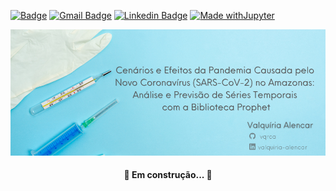 [![Badge](https://img.shields.io/badge/Author-Valquíria_Alencar-%237159c1?style=flat-square&logo=ghost)](https://github.com/vqrca/) [![Gmail Badge](https://img.shields.io/badge/-valquiria.c.alencar@gmail.com-6633cc?style=flat-square&logo=Gmail&logoColor=white&link=mailto:valquiria.c.alencar@gmail.com)](mailto:valquiria.c.alencar@gmail.com) [![Linkedin Badge](https://img.shields.io/badge/-Valquíria_Alencar-6633cc?style=flat-square&logo=Linkedin&logoColor=white&link=https://www.linkedin.com/in/valquiria-alencar/)](https://www.linkedin.com/in/valquiria-alencar/) [![Made withJupyter](https://img.shields.io/badge/Made%20with-Jupyter-orange?style=flat-square&logo=Jupyter)](https://jupyter.org/try) 

<p align="center">
  <img src="https://github.com/vqrca/bootcamp_alura_projeto_3/blob/main/Images/Projeto%203.png" />
</p>

<h4 align="center"> 
🚀 Em construção...  🚧
</h4>

